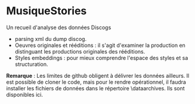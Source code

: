 # MusiqueStories

Un recueil d'analyse des données Discogs

* parsing xml du dump discog. 
* Oeuvres originales et rééditions : il s'agit d'examiner la production en distinguant les productions originales des rééditions.  
* Styles embeddings : pour mieux comprendre l'espace des styles et sa structuration.

**Remarque** : Les limites de github obligent à délivrer les données ailleurs. Il est possible de cloner le code, mais pour le rendre opérationnel,  il faudra installer les fichiers de données dans le répertoire \dataarchives. Ils sont disponibles ici. 
